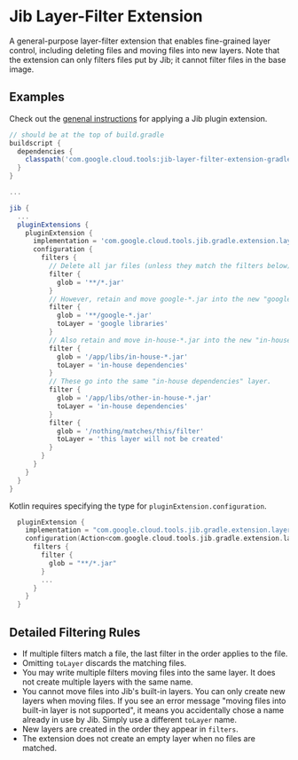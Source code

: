 # Jib Layer-Filter Extension

A general-purpose layer-filter extension that enables fine-grained layer control, including deleting files and moving files into new layers. Note that the extension can only filters files put by Jib; it cannot filter files in the base image.

## Examples

Check out the [genenal instructions](../../README.md#using-jib-plugin-extensions) for applying a Jib plugin extension.

```gradle
// should be at the top of build.gradle
buildscript {
  dependencies {
    classpath('com.google.cloud.tools:jib-layer-filter-extension-gradle:0.1.0')
  }
}

...

jib {
  ...
  pluginExtensions {
    pluginExtension {
      implementation = 'com.google.cloud.tools.jib.gradle.extension.layerfilter.JibLayerFilterExtension'
      configuration {
        filters {
          // Delete all jar files (unless they match the filters below). -->
          filter {
            glob = '**/*.jar'
          }
          // However, retain and move google-*.jar into the new "google libraries" layer.
          filter {
            glob = '**/google-*.jar'
            toLayer = 'google libraries'
          }
          // Also retain and move in-house-*.jar into the new "in-house dependencies" layer.
          filter {
            glob = '/app/libs/in-house-*.jar'
            toLayer = 'in-house dependencies'
          }
          // These go into the same "in-house dependencies" layer.
          filter {
            glob = '/app/libs/other-in-house-*.jar'
            toLayer = 'in-house dependencies'
          }
          filter {
            glob = '/nothing/matches/this/filter'
            toLayer = 'this layer will not be created'
          }
        }
      }
    }
  }
}
```

Kotlin requires specifying the type for `pluginExtension.configuration`.

```kotlin
  pluginExtension {
    implementation = "com.google.cloud.tools.jib.gradle.extension.layerfilter.JibLayerFilterExtension"
    configuration(Action<com.google.cloud.tools.jib.gradle.extension.layerfilter.Configuration> {
      filters {
        filter {
          glob = "**/*.jar"
        }
        ...
      }
    }
  }
```

## Detailed Filtering Rules

- If multiple filters match a file, the last filter in the order applies to the file.
- Omitting `toLayer` discards the matching files.
- You may write multiple filters moving files into the same layer. It does not create multiple layers with the same name.
- You cannot move files into Jib's built-in layers. You can only create new layers when moving files. If you see an error message "moving files into built-in layer is not supported", it means you accidentally chose a name already in use by Jib. Simply use a different `toLayer` name.
- New layers are created in the order they appear in `filters`.
- The extension does not create an empty layer when no files are matched.
